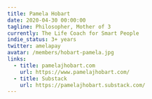 ```yaml
---
title: Pamela Hobart
date: 2020-04-30 00:00:00
tagline: Philosopher, Mother of 3
currently: The Life Coach for Smart People
indie_status: 3+ years
twitter: amelapay
avatar: /members/hobart-pamela.jpg
links:
  - title: pamelajhobart.com
    url: https://www.pamelajhobart.com/
  - title: Substack
    url: https://pamelajhobart.substack.com/
---
```

